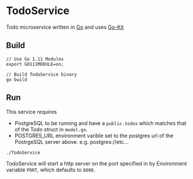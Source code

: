 # TodoService

Todo microservice written in [Go](https://golang.org/) and uses [Go-Kit](https://gokit.io/)

## Build

```
// Use Go 1.11 Modules
export GO111MODULE=on;

// Build TodoService binary
go build
```

## Run

This service requires

- PostgreSQL to be running and have a `public.todos` which matches that of the Todo struct in `model.go`.
- POSTGRES_URL environment varible set to the postgres url of the PostrgeSQL server above. e.g. postgres://etc...

```
./TodoService
```

TodoService will start a http server on the port specified in by Environment variable `PORT`, which defaults to `8000`.
